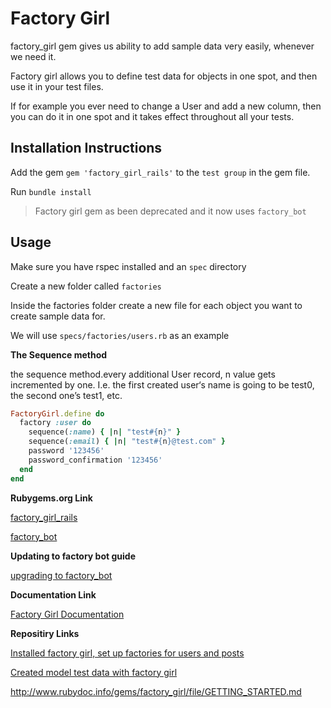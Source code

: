 # Factory Girl
factory_girl gem gives us ability to add sample data very easily, whenever we need it.

Factory girl allows you to define test data for objects in one spot, and then use it in your test files.

If for example you ever need to change a User and add a new column, then you can do it in one spot and it takes effect throughout all your tests.


## Installation Instructions

Add the gem  ```gem 'factory_girl_rails'``` to the ```test group``` in the gem file.

Run ```bundle install```

> Factory girl gem as been deprecated and it now uses ```factory_bot```

## Usage

Make sure you have rspec installed and an ```spec``` directory

Create a new folder called ```factories```

Inside the factories folder create a new file for each object you want to create sample data for.

We will use ```specs/factories/users.rb``` as an example

**The Sequence method**

the sequence method.every additional User record, n value gets incremented by one. I.e. the first created user‘s name is going to be test0, the second one’s test1, etc.

```ruby
FactoryGirl.define do
  factory :user do
    sequence(:name) { |n| "test#{n}" }
    sequence(:email) { |n| "test#{n}@test.com" }
    password '123456'
    password_confirmation '123456'
  end
end
```

**Rubygems.org Link**

[factory_girl_rails](https://rubygems.org/gems/factory_girl_rails)

[factory_bot](https://rubygems.org/gems/factory_bot)

**Updating to factory bot guide**

[upgrading to factory_bot](https://github.com/thoughtbot/factory_bot/blob/v4.9.0/UPGRADE_FROM_FACTORY_GIRL.md)

**Documentation Link**

[Factory Girl Documentation](http://www.rubydoc.info/gems/factory_girl/file/GETTING_STARTED.md)

**Repositiry Links**

[Installed factory girl, set up factories for users and posts](https://github.com/woodsy88/overtime-app-main/commit/b58535998d02917499dff690d1abb9905ce7ad4f)

[Created model test data with factory girl](https://github.com/woodsy88/overtime-app-main/commit/e7646447d39f1108b404e10e7079d423122bad8c)

http://www.rubydoc.info/gems/factory_girl/file/GETTING_STARTED.md
